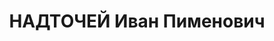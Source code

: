 ---
title: НАДТОЧЕЙ Иван Пименович
description: "Род. в 1899, Польша, Седлецкая губ., г. Луков, поляк. Проживал: РСФСР,\
  \ г. Свердловск. Ж.д. им. Л.М. Кагановича, 3 отделение службы движения, диспетчер.\
  \ \n  Арестован 24.01.1937. Приговор: 04.05.1937 – 10 лет тюремного заключения."
---